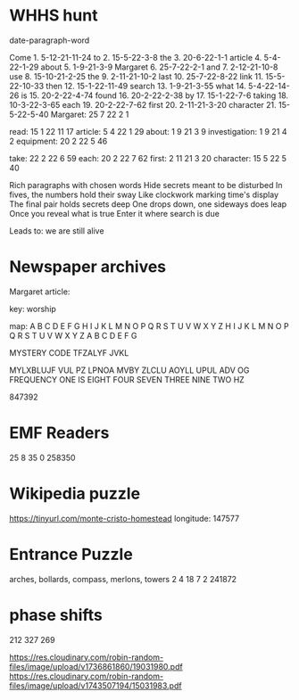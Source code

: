 # WHHS hunt
date-paragraph-word

Come                       1.    5-12-21-11-24
to                         2.    15-5-22-3-8
the                        3.    20-6-22-1-1
article                    4.    5-4-22-1-29
about                      5.    1-9-21-3-9
Margaret                   6.    25-7-22-2-1
and                        7.    2-12-21-10-8
use                        8.    15-10-21-2-25
the                        9.    2-11-21-10-2
last                       10.   25-7-22-8-22
link                       11.   15-5-22-10-33
then                       12.   15-1-22-11-49
search                     13.   1-9-21-3-55
what                       14.   5-4-22-14-26
is                         15.   20-2-22-4-74
found                      16.   20-2-22-2-38
by                         17.   15-1-22-7-6
taking                     18.   10-3-22-3-65
each                       19.   20-2-22-7-62
first                      20.   2-11-21-3-20
character                  21.   15-5-22-5-40
Margaret:     25 7 22 2 1

read:          15 1 22 11 17
article:        5 4 22 1 29
about:          1 9 21 3 9
investigation:  1 9 21 4 2
equipment:     20 2 22 5 46

take:          22 2 22 6 59
each:          20 2 22 7 62
first:          2 11 21 3 20
character:     15 5 22 5 40


Rich paragraphs with chosen words
Hide secrets meant to be disturbed
In fives, the numbers hold their sway
Like clockwork marking time's display
The final pair holds secrets deep
One drops down, one sideways does leap
Once you reveal what is true
Enter it where search is due


Leads to: we are still alive

# Newspaper archives

Margaret article:

key: worship

map:
A B C D E F G H I J K L M N O P Q R S T U V W X Y Z
H I J K L M N O P Q R S T U V W X Y Z A B C D E F G

MYSTERY CODE
TFZALYF JVKL
<!-- LKNHY SPCLZ. OL MVBUK H DHF AV JYVZZ AOL YPMA. THYNHYLA PZ MVSSVDPUN AV IYPUN OUT IHJR. AOL JVUKBJLY PZ AOL RLF.
EDGAR LIVES. HE FOUND A WAY TO CROSS THE RIFT. MARGARET IS FOLLOWING TO BRING HIM BACK. THE CONDUCER IS THE KEY. -->

MYLXBLUJF VUL PZ LPNOA MVBY ZLCLU AOYLL UPUL ADV OG
FREQUENCY ONE IS EIGHT FOUR SEVEN THREE NINE TWO HZ

847392

# EMF Readers
25 8 35 0
258350

# Wikipedia puzzle
https://tinyurl.com/monte-cristo-homestead
longitude: 147577

# Entrance Puzzle
arches, bollards, compass, merlons, towers
2 4 18 7 2
241872

# phase shifts
212
327
269

https://res.cloudinary.com/robin-random-files/image/upload/v1736861860/19031980.pdf
https://res.cloudinary.com/robin-random-files/image/upload/v1743507194/15031983.pdf
